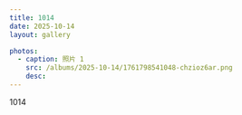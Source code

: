 ```yaml
---
title: 1014
date: 2025-10-14
layout: gallery

photos:
  - caption: 照片 1
    src: /albums/2025-10-14/1761798541048-chzioz6ar.png
    desc: 
---
```


1014
